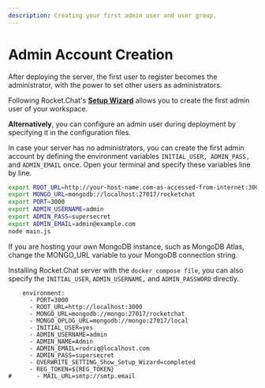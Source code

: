 ```yaml
---
description: Creating your first admin user and user group.
---
```


# Admin Account Creation

After deploying the server, the first user to register becomes the administrator, with the power to set other users as administrators.&#x20;

Following Rocket.Chat's [**Setup Wizard**](../../use-rocket.chat/rocket.chat-workspace-administration/settings/setup-wizard.md) allows you to create the first admin user of your workspace.

**Alternatively**, you can configure an admin user during deployment by specifying it in the configuration files.

In case your server has no administrators, you can create the first admin account by defining the environment variables `INITIAL_USER, ADMIN_PASS,` and `ADMIN_EMAIL` once. Open your terminal and specify these variables line by line.

```bash
export ROOT_URL=http://your-host-name.com-as-accessed-from-internet:3000/
export MONGO_URL=mongodb://localhost:27017/rocketchat
export PORT=3000
export ADMIN_USERNAME=admin
export ADMIN_PASS=supersecret
export ADMIN_EMAIL=admin@example.com
node main.js
```

If you are hosting your own MongoDB instance, such as MongoDB Atlas, change the MONGO\_URL variable to your MongoDB connection string.

Installing Rocket.Chat server with the `docker compose file`, you can also specify the `INITIAL_USER`, `ADMIN_USERNAME,` and `ADMIN_PASSWORD` directly.

```
    environment:
      - PORT=3000
      - ROOT_URL=http://localhost:3000
      - MONGO_URL=mongodb://mongo:27017/rocketchat
      - MONGO_OPLOG_URL=mongodb://mongo:27017/local
      - INITIAL_USER=yes
      - ADMIN_USERNAME=admin
      - ADMIN_NAME=Admin
      - ADMIN_EMAIL=rodriq@localhost.com
      - ADMIN_PASS=supersecret
      - OVERWRITE_SETTING_Show_Setup_Wizard=completed
      - REG_TOKEN=${REG_TOKEN}
#       - MAIL_URL=smtp://smtp.email
```
